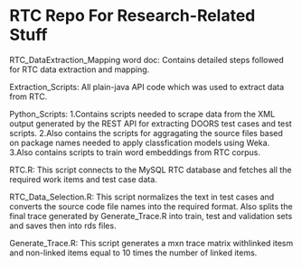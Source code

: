 # RTC Repo For Research-Related Stuff

RTC_DataExtraction_Mapping word doc: 
Contains detailed steps followed for RTC data extraction and mapping.

Extraction_Scripts:
All plain-java API code which was used to extract data from RTC.

Python_Scripts:
1.Contains scripts needed to scrape data from the XML output generated by the REST API for extracting DOORS test cases and test scripts. 
2.Also contains the scripts for aggragating the source files based on package names needed to apply classfication models using Weka.
3.Also contains scripts to train word embeddings from RTC corpus.

RTC.R: 
This script connects to the MySQL RTC database and fetches all the required work items and test case data. 

RTC_Data_Selection.R: 
This script normalizes the text in test cases and converts the source code file names into the required   format. Also splits the final trace generated by Generate_Trace.R into train, test and validation sets and saves then into rds files.

Generate_Trace.R: 
This script generates a mxn trace matrix withlinked itesm and non-linked items equal to 10 times the number of linked items.





